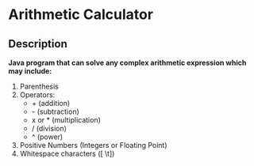 # Arithmetic Calculator


## Description
__Java program that can solve any complex arithmetic expression which may include:__
1. Parenthesis
2. Operators:
	* \+ (addition)
	* \- (subtraction)
	* x or * (multiplication)
	* / (division)
	* ^ (power)
3. Positive Numbers (Integers or Floating Point)
4. Whitespace characters ([ \\t])
